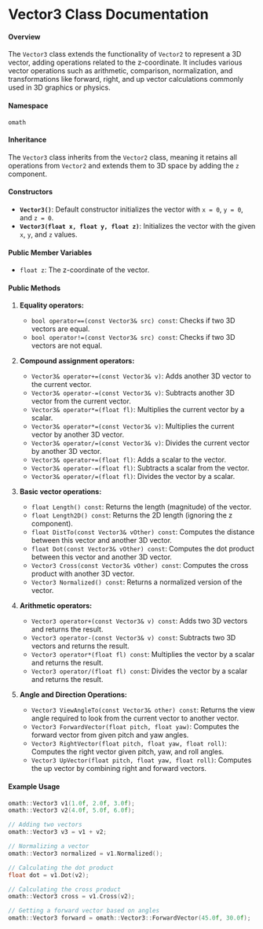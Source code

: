 # Vector3 Class Documentation

#### Overview
The `Vector3` class extends the functionality of `Vector2` to represent a 3D vector, adding operations related to the z-coordinate. It includes various vector operations such as arithmetic, comparison, normalization, and transformations like forward, right, and up vector calculations commonly used in 3D graphics or physics.

#### Namespace
`omath`

#### Inheritance
The `Vector3` class inherits from the `Vector2` class, meaning it retains all operations from `Vector2` and extends them to 3D space by adding the `z` component.

#### Constructors
- **`Vector3()`**: Default constructor initializes the vector with `x = 0`, `y = 0`, and `z = 0`.
- **`Vector3(float x, float y, float z)`**: Initializes the vector with the given `x`, `y`, and `z` values.

#### Public Member Variables
- `float z`: The z-coordinate of the vector.

#### Public Methods

1. **Equality operators:**
    - `bool operator==(const Vector3& src) const`: Checks if two 3D vectors are equal.
    - `bool operator!=(const Vector3& src) const`: Checks if two 3D vectors are not equal.

2. **Compound assignment operators:**
    - `Vector3& operator+=(const Vector3& v)`: Adds another 3D vector to the current vector.
    - `Vector3& operator-=(const Vector3& v)`: Subtracts another 3D vector from the current vector.
    - `Vector3& operator*=(float fl)`: Multiplies the current vector by a scalar.
    - `Vector3& operator*=(const Vector3& v)`: Multiplies the current vector by another 3D vector.
    - `Vector3& operator/=(const Vector3& v)`: Divides the current vector by another 3D vector.
    - `Vector3& operator+=(float fl)`: Adds a scalar to the vector.
    - `Vector3& operator-=(float fl)`: Subtracts a scalar from the vector.
    - `Vector3& operator/=(float fl)`: Divides the vector by a scalar.

3. **Basic vector operations:**
    - `float Length() const`: Returns the length (magnitude) of the vector.
    - `float Length2D() const`: Returns the 2D length (ignoring the z component).
    - `float DistTo(const Vector3& vOther) const`: Computes the distance between this vector and another 3D vector.
    - `float Dot(const Vector3& vOther) const`: Computes the dot product between this vector and another 3D vector.
    - `Vector3 Cross(const Vector3& vOther) const`: Computes the cross product with another 3D vector.
    - `Vector3 Normalized() const`: Returns a normalized version of the vector.

4. **Arithmetic operators:**
    - `Vector3 operator+(const Vector3& v) const`: Adds two 3D vectors and returns the result.
    - `Vector3 operator-(const Vector3& v) const`: Subtracts two 3D vectors and returns the result.
    - `Vector3 operator*(float fl) const`: Multiplies the vector by a scalar and returns the result.
    - `Vector3 operator/(float fl) const`: Divides the vector by a scalar and returns the result.

5. **Angle and Direction Operations:**
    - `Vector3 ViewAngleTo(const Vector3& other) const`: Returns the view angle required to look from the current vector to another vector.
    - `Vector3 ForwardVector(float pitch, float yaw)`: Computes the forward vector from given pitch and yaw angles.
    - `Vector3 RightVector(float pitch, float yaw, float roll)`: Computes the right vector given pitch, yaw, and roll angles.
    - `Vector3 UpVector(float pitch, float yaw, float roll)`: Computes the up vector by combining right and forward vectors.

#### Example Usage
```c++
omath::Vector3 v1(1.0f, 2.0f, 3.0f);
omath::Vector3 v2(4.0f, 5.0f, 6.0f);

// Adding two vectors
omath::Vector3 v3 = v1 + v2;

// Normalizing a vector
omath::Vector3 normalized = v1.Normalized();

// Calculating the dot product
float dot = v1.Dot(v2);

// Calculating the cross product
omath::Vector3 cross = v1.Cross(v2);

// Getting a forward vector based on angles
omath::Vector3 forward = omath::Vector3::ForwardVector(45.0f, 30.0f);
```
